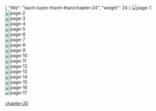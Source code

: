 { "title": "bach-luyen-thanh-than/chapter-24", "weight": 24 }
<img src="bach-luyen-thanh-than_0024_01-d524ddc24df92cc5919c0f686c8bdda8.webp" alt="page-1" origin="http://1.bp.blogspot.com/-gq-m-7qyMAo/VtF4esoKh0I/AAAAAAABpjU/lmi5Sy7ILf0/s1600/1.jpg?imgmax=0"><br/>
<img src="bach-luyen-thanh-than_0024_02-16a289bf2621c99f5d5c6c892eb593ef.webp" alt="page-2" origin="http://1.bp.blogspot.com/-54ujdJj0gOk/VtF4gUEDHGI/AAAAAAABpjw/YSQ439On7I8/s1600/2.jpg?imgmax=0"><br/>
<img src="bach-luyen-thanh-than_0024_03-b89ecd506b77a1c29906eb0b69a2c0b1.webp" alt="page-3" origin="http://1.bp.blogspot.com/-e4KelyXKpxs/VtF4gnu7FNI/AAAAAAABpj0/3ghmjZFkh-g/s1600/3.jpg?imgmax=0"><br/>
<img src="bach-luyen-thanh-than_0024_04-18d0a73869565531671dbd96791293ea.webp" alt="page-4" origin="http://1.bp.blogspot.com/-lz19z_tcLUw/VtF4hPuBH8I/AAAAAAABpj4/y6v9bEWJZlU/s1600/4.jpg?imgmax=0"><br/>
<img src="bach-luyen-thanh-than_0024_05-68e5bcae4d84d11d4689d394aa6fba51.webp" alt="page-5" origin="http://1.bp.blogspot.com/-HUoaHC6ExHU/VtF4hHVMx2I/AAAAAAABpj8/lkJzmv3lYTM/s1600/5.jpg?imgmax=0"><br/>
<img src="bach-luyen-thanh-than_0024_06-3053236c822cc2e28738dab3ee0b0fe2.webp" alt="page-6" origin="http://1.bp.blogspot.com/-CxCSdKv6xJ4/VtF4hVzU6BI/AAAAAAABpkA/pwn-dPC84Kk/s1600/6.jpg?imgmax=0"><br/>
<img src="bach-luyen-thanh-than_0024_07-034d73bd0cabf66a59c218b834c1b077.webp" alt="page-7" origin="http://1.bp.blogspot.com/-9cD2rqlpvc4/VtF4hjmqSQI/AAAAAAABpkE/oJ6ElvESWHQ/s1600/7.jpg?imgmax=0"><br/>
<img src="bach-luyen-thanh-than_0024_08-e672bb312b2ee565f495804a36994918.webp" alt="page-8" origin="http://1.bp.blogspot.com/-CDZCQxeNJ_g/VtF4h2XO4kI/AAAAAAABpkI/H9xFdDlypKM/s1600/8.jpg?imgmax=0"><br/>
<img src="bach-luyen-thanh-than_0024_09-ee8967c3babc243eacc43120fd1f0255.webp" alt="page-9" origin="http://1.bp.blogspot.com/-V0NFO5yqOfc/VtF4iED2tZI/AAAAAAABpkM/pONJefRZitQ/s1600/9.jpg?imgmax=0"><br/>
<img src="bach-luyen-thanh-than_0024_10-0180f15866374306c9a66102c0867732.webp" alt="page-10" origin="http://1.bp.blogspot.com/-a4xZ3djZVUw/VtF4elC1ZOI/AAAAAAABpjQ/AMv87qa-gfQ/s1600/10.jpg?imgmax=0"><br/>
<img src="bach-luyen-thanh-than_0024_11-1d58512ae61df9bcc4bce6260e89a041.webp" alt="page-11" origin="http://1.bp.blogspot.com/-4us2rq9kGzI/VtF4ejE9HEI/AAAAAAABpjY/V8BvnyHXEak/s1600/11.jpg?imgmax=0"><br/>
<img src="bach-luyen-thanh-than_0024_12-876e6d23ecfb3bc952fe4c231d3d38c4.webp" alt="page-12" origin="http://1.bp.blogspot.com/-vhNP4p-U_20/VtF4fYxFnjI/AAAAAAABpjc/Ski3Xc1xR3c/s1600/12.jpg?imgmax=0"><br/>
<img src="bach-luyen-thanh-than_0024_13-8a07cf0faa31a08286134e33745d1a7b.webp" alt="page-13" origin="http://1.bp.blogspot.com/-N2hM34LHd9A/VtF4fgOcViI/AAAAAAABpjg/mXbVJz4vjQc/s1600/13.jpg?imgmax=0"><br/>
<img src="bach-luyen-thanh-than_0024_14-422b192991f4fad3ae16014dad1748ba.webp" alt="page-14" origin="http://1.bp.blogspot.com/-Lemfmu_AoxU/VtF4fgKL3fI/AAAAAAABpjk/abbxrW9wXUA/s1600/14.jpg?imgmax=0"><br/>
<img src="bach-luyen-thanh-than_0024_15-7632efcf2eaf9bda8f799bd00c683fc5.webp" alt="page-15" origin="http://1.bp.blogspot.com/-N-GvRaSerYQ/VtF4gJwekdI/AAAAAAABpjo/2GZQgzxU1K4/s1600/15.jpg?imgmax=0"><br/>
<img src="bach-luyen-thanh-than_0024_16-36cdfbc3f98e998158a8798defdc5edb.webp" alt="page-16" origin="http://1.bp.blogspot.com/-igBc_V54tUY/VtF4gUy1TcI/AAAAAAABpjs/iIycaXhZqf4/s1600/16.jpg?imgmax=0"><br/>
<img src="bach-luyen-thanh-than_0024_17-fbe6cc6f8a6797c7e1a7f791a061f4ce.webp" alt="page-17" origin="http://1.bp.blogspot.com/-EQ7yA_trJYY/VtF4iXiU7cI/AAAAAAABpkQ/8QS1JU8KMeQ/s1600/Untitled-1.jpg?imgmax=0"><br/>
<br/><a class="nextchap" href="/bach-luyen-thanh-than/chapter-25">chapter-25</a>
